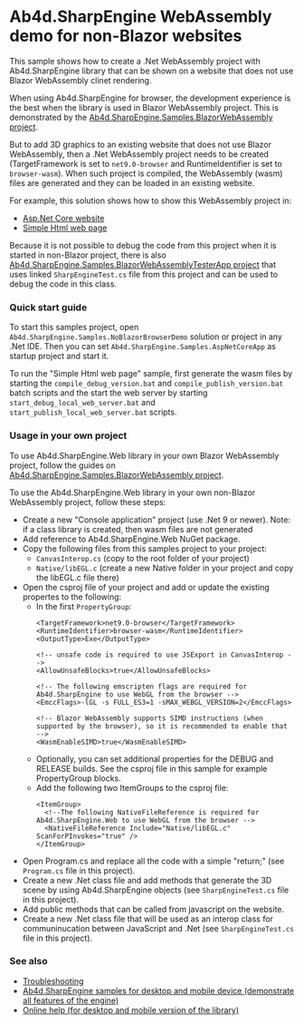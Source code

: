 # Ab4d.SharpEngine WebAssembly demo for non-Blazor websites

This sample shows how to create a .Net WebAssembly project with Ab4d.SharpEngine library that can be shown on a website that does not use Blazor WebAssembly clinet rendering.

When using Ab4d.SharpEngine for browser, the development experience is the best when the library is used in Blazor WebAssembly project.
This is demonstrated by the [Ab4d.SharpEngine.Samples.BlazorWebAssembly project](../Ab4d.SharpEngine.Samples.BlazorWebAssembly/README.md).

But to add 3D graphics to an existing website that does not use Blazor WebAssembly, then a .Net WebAssembly project needs to be created (TargetFramework is set to `net9.0-browser` and RuntimeIdentifier is set to `browser-wasm`).
When such project is compiled, the WebAssembly (wasm) files are generated and they can be loaded in an existing website.

For example, this solution shows how to show this WebAssembly project in:
- [Asp.Net Core website](../Ab4d.SharpEngine.Samples.AspNetCoreApp/README.md)
- [Simple Html web page](../Ab4d.SharpEngine.Samples.HtmlWebPage/README.md)

Because it is not possible to debug the code from this project when it is started in non-Blazor project, 
there is also [Ab4d.SharpEngine.Samples.BlazorWebAssemblyTesterApp project](../Ab4d.SharpEngine.Samples.BlazorWebAssemblyTesterApp/README.md) that uses linked
`SharpEngineTest.cs` file from this project and can be used to debug the code in this class.


### Quick start guide

To start this samples project, open `Ab4d.SharpEngine.Samples.NoBlazorBrowserDemo` solution or project in any .Net IDE. 
Then you can set `Ab4d.SharpEngine.Samples.AspNetCoreApp` as startup project and start it.

To run the "Simple Html web page" sample, first generate the wasm files by starting the `compile_debug_version.bat` and `compile_publish_version.bat` batch scripts
and the start the web server by starting `start_debug_local_web_server.bat` and `start_publish_local_web_server.bat` scripts.


### Usage in your own project

To use Ab4d.SharpEngine.Web library in your own Blazor WebAssembly project, follow the guides on [Ab4d.SharpEngine.Samples.BlazorWebAssembly project](../Ab4d.SharpEngine.Samples.BlazorWebAssembly/README.md).

To use the Ab4d.SharpEngine.Web library in your own non-Blazor WebAssembly project, follow these steps:
- Create a new "Console application" project (use .Net 9 or newer). Note: if a class library is created, then wasm files are not generated
- Add reference to Ab4d.SharpEngine.Web NuGet package.
- Copy the following files from this samples project to your project:
    - `CanvasInterop.cs` (copy to the root folder of your project)
    - `Native/libEGL.c` (create a new Native folder in your project and copy the libEGL.c file there)
- Open the csproj file of your project and add or update the existing propertes to the following:
    - In the first `PropertyGroup`:
      ```
      <TargetFramework>net9.0-browser</TargetFramework>
      <RuntimeIdentifier>browser-wasm</RuntimeIdentifier>
      <OutputType>Exe</OutputType>

      <!-- unsafe code is required to use JSExport in CanvasInterop -->
      <AllowUnsafeBlocks>true</AllowUnsafeBlocks>
     
      <!-- The following emscripten flags are required for Ab4d.SharpEngine to use WebGL from the browser -->
      <EmccFlags>-lGL -s FULL_ES3=1 -sMAX_WEBGL_VERSION=2</EmccFlags>

      <!-- Blazor WebAssembly supports SIMD instructions (when supported by the browser), so it is recommended to enable that -->
      <WasmEnableSIMD>true</WasmEnableSIMD>
      ```
    - Optionally, you can set additional properties for the DEBUG and RELEASE builds. See the csproj file in this sample for example PropertyGroup blocks.
    - Add the following two ItemGroups to the csproj file:
      ```
      <ItemGroup>
        <!--The following NativeFileReference is required for Ab4d.SharpEngine.Web to use WebGL from the browser -->
        <NativeFileReference Include="Native/libEGL.c" ScanForPInvokes="true" />
      </ItemGroup>   
      ```
- Open Program.cs and replace all the code with a simple "return;" (see `Program.cs` file in this project).
- Create a new .Net class file and add methods that generate the 3D scene by using Ab4d.SharpEngine objects (see `SharpEngineTest.cs` file in this project).
- Add public methods that can be called from javascript on the website.
- Create a new .Net class file that will be used as an interop class for communinucation between JavaScript and .Net (see `SharpEngineTest.cs` file in this project).


### See also

- [Troubleshooting](../Ab4d.SharpEngine.Samples.Web?tab=readme-ov-file#troubleshooting)
- [Ab4d.SharpEngine samples for desktop and mobile device (demonstrate all features of the engine)](https://github.com/ab4d/Ab4d.SharpEngine.Samples)
- [Online help (for desktop and mobile version of the library)](https://www.ab4d.com/help/SharpEngine/html/R_Project_Ab4d_SharpEngine.htm)